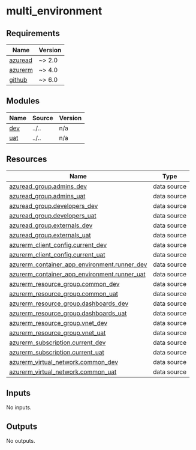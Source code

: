 # multi_environment

<!-- BEGIN_TF_DOCS -->
## Requirements

| Name | Version |
|------|---------|
| <a name="requirement_azuread"></a> [azuread](#requirement\_azuread) | ~> 2.0 |
| <a name="requirement_azurerm"></a> [azurerm](#requirement\_azurerm) | ~> 4.0 |
| <a name="requirement_github"></a> [github](#requirement\_github) | ~> 6.0 |

## Modules

| Name | Source | Version |
|------|--------|---------|
| <a name="module_dev"></a> [dev](#module\_dev) | ../.. | n/a |
| <a name="module_uat"></a> [uat](#module\_uat) | ../.. | n/a |

## Resources

| Name | Type |
|------|------|
| [azuread_group.admins_dev](https://registry.terraform.io/providers/hashicorp/azuread/latest/docs/data-sources/group) | data source |
| [azuread_group.admins_uat](https://registry.terraform.io/providers/hashicorp/azuread/latest/docs/data-sources/group) | data source |
| [azuread_group.developers_dev](https://registry.terraform.io/providers/hashicorp/azuread/latest/docs/data-sources/group) | data source |
| [azuread_group.developers_uat](https://registry.terraform.io/providers/hashicorp/azuread/latest/docs/data-sources/group) | data source |
| [azuread_group.externals_dev](https://registry.terraform.io/providers/hashicorp/azuread/latest/docs/data-sources/group) | data source |
| [azuread_group.externals_uat](https://registry.terraform.io/providers/hashicorp/azuread/latest/docs/data-sources/group) | data source |
| [azurerm_client_config.current_dev](https://registry.terraform.io/providers/hashicorp/azurerm/latest/docs/data-sources/client_config) | data source |
| [azurerm_client_config.current_uat](https://registry.terraform.io/providers/hashicorp/azurerm/latest/docs/data-sources/client_config) | data source |
| [azurerm_container_app_environment.runner_dev](https://registry.terraform.io/providers/hashicorp/azurerm/latest/docs/data-sources/container_app_environment) | data source |
| [azurerm_container_app_environment.runner_uat](https://registry.terraform.io/providers/hashicorp/azurerm/latest/docs/data-sources/container_app_environment) | data source |
| [azurerm_resource_group.common_dev](https://registry.terraform.io/providers/hashicorp/azurerm/latest/docs/data-sources/resource_group) | data source |
| [azurerm_resource_group.common_uat](https://registry.terraform.io/providers/hashicorp/azurerm/latest/docs/data-sources/resource_group) | data source |
| [azurerm_resource_group.dashboards_dev](https://registry.terraform.io/providers/hashicorp/azurerm/latest/docs/data-sources/resource_group) | data source |
| [azurerm_resource_group.dashboards_uat](https://registry.terraform.io/providers/hashicorp/azurerm/latest/docs/data-sources/resource_group) | data source |
| [azurerm_resource_group.vnet_dev](https://registry.terraform.io/providers/hashicorp/azurerm/latest/docs/data-sources/resource_group) | data source |
| [azurerm_resource_group.vnet_uat](https://registry.terraform.io/providers/hashicorp/azurerm/latest/docs/data-sources/resource_group) | data source |
| [azurerm_subscription.current_dev](https://registry.terraform.io/providers/hashicorp/azurerm/latest/docs/data-sources/subscription) | data source |
| [azurerm_subscription.current_uat](https://registry.terraform.io/providers/hashicorp/azurerm/latest/docs/data-sources/subscription) | data source |
| [azurerm_virtual_network.common_dev](https://registry.terraform.io/providers/hashicorp/azurerm/latest/docs/data-sources/virtual_network) | data source |
| [azurerm_virtual_network.common_uat](https://registry.terraform.io/providers/hashicorp/azurerm/latest/docs/data-sources/virtual_network) | data source |

## Inputs

No inputs.

## Outputs

No outputs.
<!-- END_TF_DOCS -->
